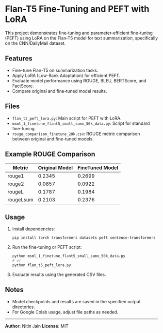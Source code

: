 # Flan-T5 Fine-Tuning and PEFT with LoRA

This project demonstrates fine-tuning and parameter-efficient fine-tuning (PEFT) using LoRA on the Flan-T5 model for text summarization, specifically on the CNN/DailyMail dataset.

## Features

- Fine-tune Flan-T5 on summarization tasks.
- Apply LoRA (Low-Rank Adaptation) for efficient PEFT.
- Evaluate model performance using ROUGE, BLEU, BERTScore, and FactScore.
- Compare original and fine-tuned model results.

## Files

- `flan_t5_peft_lora.py`: Main script for PEFT with LoRA.
- `msml_1_finetune_flant5_small_sumx_50k_data.py`: Script for standard fine-tuning.
- `rouge_comparison_finetune_20k.csv`: ROUGE metric comparison between original and fine-tuned models.

## Example ROUGE Comparison

| Metric    | Original Model | FineTuned Model |
|-----------|---------------|----------------|
| rouge1    | 0.2345        | 0.2699         |
| rouge2    | 0.0857        | 0.0922         |
| rougeL    | 0.1787        | 0.1984         |
| rougeLsum | 0.2103        | 0.2376         |

## Usage

1. Install dependencies:
    ```bash
    pip install torch transformers datasets peft sentence-transformers bert-score rouge-score nltk
    ```

2. Run the fine-tuning or PEFT script:
    ```bash
    python msml_1_finetune_flant5_small_sumx_50k_data.py
    # or
    python flan_t5_peft_lora.py
    ```

3. Evaluate results using the generated CSV files.

## Notes

- Model checkpoints and results are saved in the specified output directories.
- For Google Colab usage, adjust file paths as needed.

---

**Author:** Nitin Jain
**License:** MIT
